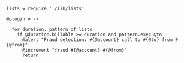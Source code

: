     lists = require './lib/lists'

    @plugin = ->

      for duration, pattern of lists
        if @duration.billable >= duration and pattern.exec @to
          @alert "Fraud detection: #{@account} call to #{@to} from #{@from}"
          @increment "fraud #{@account} #{@from}"
          return
